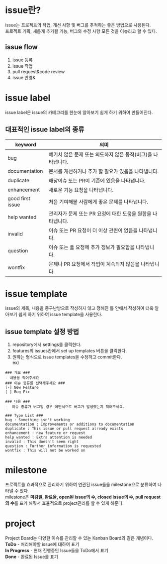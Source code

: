 # issue란?
issue는 프로젝트의 작업, 개선 사항 및 버그를 추적하는 좋은 방법으로 사용된다.    
프로젝트 기획, 새롭게 추가될 기능, 버그와 수정 사항 모든 것을 이슈라고 할 수 있다.
## issue flow
1. issue 등록
2. issue 작업
3. pull request&code review
4. issue 반영&

# issue label
issue label은 issue의 카테고리를 한눈에 알아보기 쉽게 하기 위하여 만들어진다.   
## 대표적인 issue label의 종류   
|keyword|의미|  
|--------|---|   
|bug|예기치 않은 문제 또는 의도하지 않은 동작(버그)을 나타냅니다.|
|documentation|문서를 개선하거나 추가 할 필요가 있음을 나타냅니다.|
|duplicate|해당이슈 또는 PR이 기존에 있음을 나타냅니다.|
|enhancement|새로운 기능 요청을 나타냅니다.|
|good first issue|처음 기여해볼 사람에게 좋은 문제를 나타냅니다.|
|help wanted|관리자가 문제 또는 PR 요청에 대한 도움을 원함을 나타냅니다.|
|invalid|이슈 또는 PR 요청이 더 이상 관련이 없음을 나타냅니다.|
|question|이슈 또는 풀 요청에 추가 정보가 필요함을 나타냅니다.|
|wontfix|문제나 PR 요청에서 작업이 계속되지 않음을 나타냅니다.|

# issue template
issue의 제목, 내용을 중구난방으로 작성하지 않고 정해진 틀 안에서 작성하여 더욱 알아보기 쉽게 하기 위하여 issue template을 사용한다.   

## issue template 설정 방법
1. repository에서 settings를 클릭한다.
2. features의 issues칸에서 set up templates 버튼을 클릭한다.
3. 원하는 형식으로 issue templates을 수정하고 commit한다.   
ex)   
```
### 개요 ###
- 내용을 적어주세요
### 이슈 종류를 선택해주세요 ###
[-] New Feature
[ ] Bug Fix

### 내용 ###
-  이슈 종류가 버그일 경우 어떤식으로 버그가 발생했는지 적어주세요.

### Type List ###
bug : Something isn't working
documentation : Improvements or additions to documentation
duplicate : This issue or pull request already exists
enhancement : new feature or request 
help wanted : Extra attention is needed
invalid : This doesn't seem right
question : Further information is requested
wontfix : This will not be worked on
```
 
# milestone
프로젝트를 효과적으로 관리하기 위하여 연관된 issue들을 milestone으로 분류하여 나타낼 수 있다.   
milestone은 **마감일, 완료율, open된 issue의 수, closed issue의 수, pull request의 수**를 표기 해줘서 효율적으로 project관리를 할 수 있게 해준다.

# project
Project Board는 다양한 이슈를 관리할 수 있는 Kanban Board와 같은 개념이다.   
**ToDo** - 처리해야할 issue에 대하여 표기   
**In Progress**  - 현재 진행중인 Issue들을 ToDo에서 표기   
**Done** - 완료된 Issue를 표기

